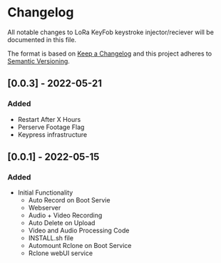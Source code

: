 # Changelog

All notable changes to LoRa KeyFob keystroke injector/reciever will be documented in this file.

The format is based on [Keep a Changelog](http://keepachangelog.com/)
and this project adheres to [Semantic Versioning](http://semver.org/).

## [0.0.3] - 2022-05-21

### Added
- Restart After X Hours
- Perserve Footage Flag
- Keypress infrastructure

## [0.0.1] - 2022-05-15

### Added
- Initial Functionality
  - Auto Record on Boot Servie
  - Webserver
  - Audio + Video Recording
  - Auto Delete on Upload
  - Video and Audio Processing Code
  - INSTALL.sh file
  - Automount Rclone on Boot Service
  - Rclone webUI service